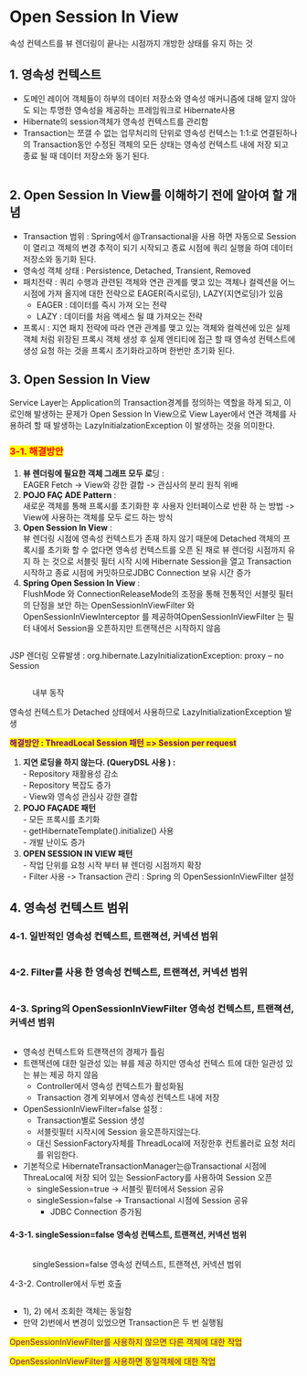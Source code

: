 # Open Session In View

속성 컨텍스트를 뷰 렌더링이 끝나는 시점까지 개방한 상태를 유지 하는 것

## 1. 영속성 컨텍스트

* 도메인 레이어 객체들이 하부의 데이터 저장소와 영속성 매커니즘에 대해 알지 않아도 되는 투명한 영속성을 제공하는 프레임워크로 Hibernate사용
* Hibernate의 session객체가 영속성 컨텍스트를 관리함
* Transaction는 쪼갤 수 없는 업무처리의 단위로 영속성 컨텍스는 1:1:로 연결된하나의 Transaction동안 수정된 객체의 모든 상태는 영속성 컨텍스트 내에 저장 되고 종료 될 때 데이터 저장소와 동기 된다.

<figure><img src="../../.gitbook/assets/image (123).png" alt=""><figcaption></figcaption></figure>

## 2. Open Session In View를 이해하기 전에 알아여 할 개념&#x20;

* Transaction 범위 : Spring에서 @Transactional을 사용 하면 자동으로 Session이 열리고 객체의 변경 추적이 되기 시작되고 종료 시점에 쿼리 실행을 하여 데이터 저장소와 동기화 된다.
* 영속성 객체 상태 : Persistence, Detached, Transient, Removed
* 패치전략 : 쿼리 수행과 관련된 객체와 연관 관계를 맺고 있는 객체나 컬렉션을 어느 시점에 가져 올지에 대한 전략으로 EAGER(즉시로딩), LAZY(지연로딩)가 있음&#x20;
  * EAGER : 데이터를 즉시 가져 오는 전략&#x20;
  * LAZY : 데이터를 처음 액세스 될 떄 가져오는 전략
* 프록시 : 지연 패치 전략에 따라 연관 관계를 맺고 있는 객체와 컬렉션에 있은 실제 객체 처럼 위장된 프록시 객체 생성 후 실제 엔티티에 접근 할 때 영속성 컨텍스트에 생성 요청 하는 것을 프록시 초기화라고하며 한번만 초기화 된다.

## 3. Open Session In View

Service Layer는 Application의 Transaction경계를 정의하는 역할을 하게 되고, 이로인해 발생하는 문제가 Open Session In View으로  View Layer에서 연관 객체를 사용하려 할 때 발생하는 LazyInitialzationException 이 발생하는 것을 의미한다.

### <mark style="color:red;">3-1. 해결방안</mark>&#x20;

1. **뷰 렌더링에 필요한 객체 그래프 모두 로**딩 : \
   EAGER Fetch -> View와 강한 결합 -> 관심사의 분리 원칙 위배
2. **POJO FAÇ ADE Pattern** : \
   새로운 객체를 통해 프록시를 초기화한 후 사용자 인터페이스로 반환 하 는 방법 -> View에 사용하는 객체를 모두 로드 하는 방식
3. **Open Session In View** : \
   뷰 렌더링 시점에 영속성 컨텍스트가 존재 하지 않기 때문에 Detached 객체의 프록시를 초기화 할 수 없다면 영속성 컨텍스트를 오픈 된 채로 뷰 렌더링 시점까지 유지 하 는 것으로 서블릿 필터 시작 시에 Hibernate Session을 열고 Transaction 시작하고 종료 시점에 커밋하므로JDBC Connection 보유 시간 증가
4. **Spring Open Session In View** : \
   FlushMode 와 ConnectionReleaseMode의 조정을 통해 전통적인 서블릿 필터의 단점을 보안 하는 OpenSessionInViewFilter 와 OpenSessionInViewInterceptor 를 제공하여OpenSessionInViewFilter 는 필터 내에서 Session을 오픈하지만 트랜잭션은 시작하지 않음

<figure><img src="../../.gitbook/assets/image (125).png" alt=""><figcaption></figcaption></figure>

JSP 렌더링  오류발생  : org.hibernate.LazyInitializationException: proxy – no Session

<figure><img src="../../.gitbook/assets/image (126).png" alt=""><figcaption><p>내부 동작</p></figcaption></figure>

영속성 컨텍스트가 Detached 상태에서 사용하므로 LazyInitializationException 발생&#x20;

<mark style="color:purple;">**해결방안 : ThreadLocal Session 패턴 => Session per request**</mark>

1. **지연 로딩을 하지 않는다. (QueryDSL 사용 ) :** \
   \- Repository 재활용성 감소 \
   \- Repository 복잡도 증가 \
   \- View와 영속성 관심사 강한 결합
2. **POJO FAÇADE 패턴**\
   \- 모든 프록시를 초기화 \
   \- getHibernateTemplate().initialize() 사용 \
   \- 개발 난이도 증가
3. **OPEN SESSION IN VIEW 패턴**\
   \- 작업 단위를 요청 시작 부터 뷰 렌더링 시점까지 확장 \
   \- Filter 사용 -> Transaction 관리 : Spring 의 OpenSessionInViewFilter 설정

## 4.   영속성 컨텍스트 범위

### 4-1. 일반적인 영속성 컨텍스트, 트랜젹션, 커넥션 범위

<figure><img src="../../.gitbook/assets/image (127).png" alt=""><figcaption></figcaption></figure>

### 4-2. Filter를 사용 한 영속성 컨텍스트, 트랜젹션, 커넥션 범위

<figure><img src="../../.gitbook/assets/image (128).png" alt=""><figcaption></figcaption></figure>

### 4-3. Spring의 OpenSessionInViewFilter 영속성 컨텍스트, 트랜젹션, 커넥션 범위

<figure><img src="../../.gitbook/assets/image (129).png" alt=""><figcaption></figcaption></figure>

* 영속성 컨텍스트와 트랜잭션의 경제가 틀림
* 트랜잭션에 대한 일관성 있는 뷰를 제공 하지만 영속성 컨텍스 트에 대한 일관성 있는 뷰는 제공 하지 않음
  * Controller에서 영속성 컨텍스트가 활성화됨&#x20;
  * Transaction 경계 외부에서 영속성 컨텍스트 내에 저장
* OpenSessionInViewFilter=false 설정 :&#x20;
  * Transaction별로 Session 생성&#x20;
  * 서블릿필터 시작시에 Session 을오픈하지않는다.&#x20;
  * 대신 SessionFactory자체를 ThreadLocal에 저장한후 컨트롤러로 요청 처리를 위임한다.
* 기본적으로 HibernateTransactionManager는@Transactional 시점에 ThreaLocal에 저장 되어 있는 SessionFactory를 사용하여 Session 오픈&#x20;
  * singleSession=true -> 서블릿 핕터에서 Session 공유&#x20;
  * singleSession=false -> Transactional 시점에 Session 공유
    * JDBC Connection 증가됨

#### **4-3-1. singleSession=false 영속성 컨텍스트, 트랜젹션, 커넥션 범위**

<figure><img src="../../.gitbook/assets/image (130).png" alt=""><figcaption><p>singleSession=false 영속성 컨텍스트, 트랜젹션, 커넥션 범위</p></figcaption></figure>

4-3-2. Controller에서 두번 호출&#x20;

<figure><img src="../../.gitbook/assets/image (131).png" alt=""><figcaption></figcaption></figure>

* 1\), 2) 에서 조회한 객체는 동일함
* 만약 2)번에서 변경이 있었으면 Transaction은 두 번 실행됨

<mark style="color:purple;">OpenSessionInViewFilter를 사용하지 않으면 다른 객체에 대한 작업</mark>

<mark style="color:purple;">OpenSessionInViewFilter를 사용하면 동일객체에 대한 작업</mark>
